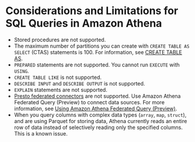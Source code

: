 # Considerations and Limitations for SQL Queries in Amazon Athena<a name="other-notable-limitations"></a>
+ Stored procedures are not supported\.
+ The maximum number of partitions you can create with `CREATE TABLE AS SELECT` \(CTAS\) statements is 100\. For information, see [CREATE TABLE AS](create-table-as.md)\.
+ `PREPARED` statements are not supported\. You cannot run `EXECUTE` with `USING`\.
+ `CREATE TABLE LIKE` is not supported\.
+ `DESCRIBE INPUT` and `DESCRIBE OUTPUT` is not supported\.
+ `EXPLAIN` statements are not supported\.
+ [Presto federated connectors](https://prestodb.io/docs/0.172/connector.html) are not supported\. Use Amazon Athena Federated Query \(Preview\) to connect data sources\. For more information, see [Using Amazon Athena Federated Query \(Preview\)](connect-to-a-data-source.md)\.
+ When you query columns with complex data types \(`array`, `map`, `struct`\), and are using Parquet for storing data, Athena currently reads an entire row of data instead of selectively reading only the specified columns\. This is a known issue\.